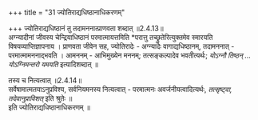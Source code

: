 +++
title = "31 ज्योतिराद्यधिष्ठानाधिकरणम्"

+++
ज्योतिराद्यधिष्ठानं तु तदामननात्प्राणवता शब्दात् ॥2.4.13॥  
अग्न्यादीनां जीवस्य चेन्द्रियाधिष्ठानं परमात्मायत्तमिति *परात्तु तच्छ्रुतेरित्युक्तमेव स्मारयति विषयव्याप्तिज्ञापनाय । प्राणवता जीवेन सह, ज्योतिरादेः - अग्न्यादेः वागाद्यधिष्ठानम्, तदामननात् - परमात्मामननाद्भवति । आमननम् - आभिमुख्येन मननम्; तत्सङ्कल्पादेव भवतीत्यर्थः; *योऽग्नौ तिष्ठन् ... योऽग्निमन्तरो यमयति* इत्यादिशब्दात् ॥

तस्य च नित्यत्वात् ॥2.4.14॥  
सर्वेषामात्मतयाऽनुप्रविश्य, सर्वनियमनस्य नित्यत्वात् - परमात्मनः अवर्जनीयत्वादित्यर्थः, *तत्सृष्ट्वा, तदेवानुप्राविशत्* इति श्रुतेः ॥   
इति ज्योतिराद्यधिष्ठानाधिकरणम् ॥